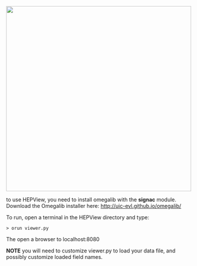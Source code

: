 <img src="http://febret.github.io/HEPView/screenshot.png" width = 500/>

to use HEPView, you need to install omegalib with the **signac** module. Download the Omegalib installer here: http://uic-evl.github.io/omegalib/

To run, open a terminal in the HEPView directory and type:
```
> orun viewer.py
```
The open a browser to localhost:8080

**NOTE** you will need to customize viewer.py to load your data file, and possibly customize loaded field names.

